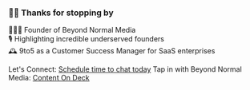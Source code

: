 ### 👋🏾 Thanks for stopping by

 🧙🏾‍♂️  Founder of Beyond Normal Media               <br>
 🎙️ Highlighting incredible underserved founders <br>
 🕰️  9to5 as a Customer Success Manager for SaaS enterprises        <br>
 
Let's Connect: <a href="https://calendly.com/d/djp-v9k-5xv">Schedule time to chat today</a>
Tap in with Beyond Normal Media: <a href="[https://calendly.com/d/djp-v9k-5xv](https://www.beyondnormalmedia.com/)">Content On Deck</a>


<!--
**TallData/TallData** is a ✨ _special_ ✨ repository because its `README.md` (this file) appears on your GitHub profile.

Here are some ideas to get you started:


- 🌱 I’m currently learning ...
- 👯 I’m looking to collaborate on ...
- 🤔 I’m looking for help with ...
- 💬 Ask me about ...
- 📫 How to reach me: ...
- 😄 Pronouns: ...
- ⚡ Fun fact: ...
-->

